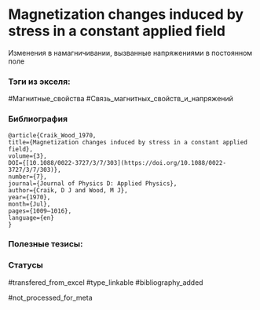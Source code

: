 # Magnetization changes induced by stress in a constant applied field

Изменения в намагничивании, вызванные напряжениями в постоянном поле

### Тэги из экселя:
#Магнитные_свойства 
#Связь_магнитных_свойств_и_напряжений 

### Библиография
```
@article{Craik_Wood_1970,
title={Magnetization changes induced by stress in a constant applied field},
volume={3},
DOI={[10.1088/0022-3727/3/7/303](https://doi.org/10.1088/0022-3727/3/7/303)},
number={7},
journal={Journal of Physics D: Applied Physics},
author={Craik, D J and Wood, M J},
year={1970},
month={Jul},
pages={1009–1016},
language={en}
}
```

### Полезные тезисы:

### Статусы
#transfered_from_excel 
#type_linkable 
#bibliography_added

#not_processed_for_meta
